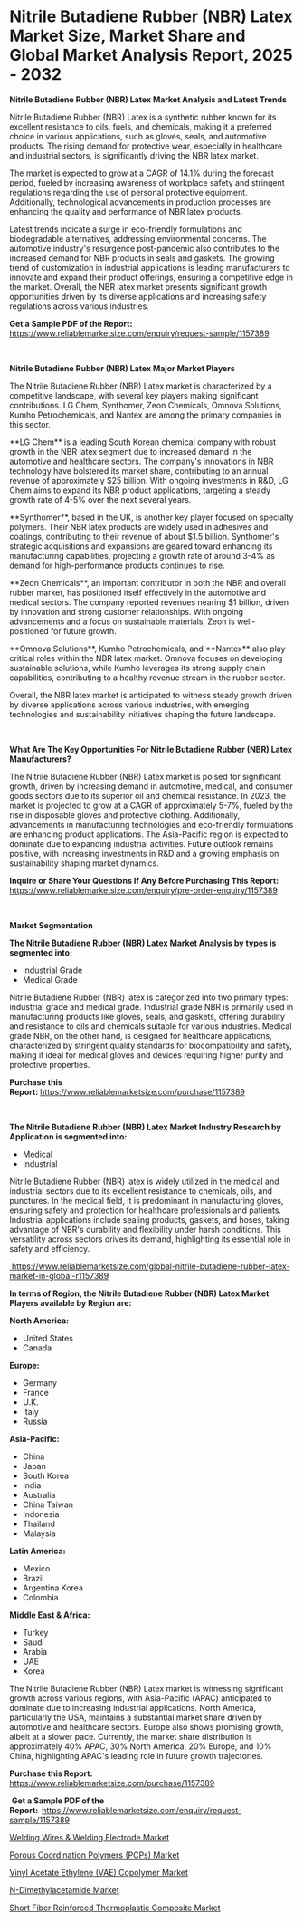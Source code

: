 <p><h1>Nitrile Butadiene Rubber (NBR) Latex Market Size, Market Share and Global Market Analysis Report, 2025 - 2032</h1></p><p><strong>Nitrile Butadiene Rubber (NBR) Latex Market Analysis and Latest Trends</strong></p>
<p><p>Nitrile Butadiene Rubber (NBR) Latex is a synthetic rubber known for its excellent resistance to oils, fuels, and chemicals, making it a preferred choice in various applications, such as gloves, seals, and automotive products. The rising demand for protective wear, especially in healthcare and industrial sectors, is significantly driving the NBR latex market. </p><p>The market is expected to grow at a CAGR of 14.1% during the forecast period, fueled by increasing awareness of workplace safety and stringent regulations regarding the use of personal protective equipment. Additionally, technological advancements in production processes are enhancing the quality and performance of NBR latex products. </p><p>Latest trends indicate a surge in eco-friendly formulations and biodegradable alternatives, addressing environmental concerns. The automotive industry's resurgence post-pandemic also contributes to the increased demand for NBR products in seals and gaskets. The growing trend of customization in industrial applications is leading manufacturers to innovate and expand their product offerings, ensuring a competitive edge in the market. Overall, the NBR latex market presents significant growth opportunities driven by its diverse applications and increasing safety regulations across various industries.</p></p>
<p><strong>Get a Sample PDF of the Report:&nbsp;</strong> <a href="https://www.reliablemarketsize.com/enquiry/request-sample/1157389?utm_campaign=1901&utm_medium=2&utm_source=Github&utm_content=ia&utm_term=02042025&utm_id=nitrile-butadiene-rubber-nbr-latex">https://www.reliablemarketsize.com/enquiry/request-sample/1157389</a></p>
<p>&nbsp;</p>
<p><strong>Nitrile Butadiene Rubber (NBR) Latex Major Market Players</strong></p>
<p><p>The Nitrile Butadiene Rubber (NBR) Latex market is characterized by a competitive landscape, with several key players making significant contributions. LG Chem, Synthomer, Zeon Chemicals, Omnova Solutions, Kumho Petrochemicals, and Nantex are among the primary companies in this sector.</p><p>**LG Chem** is a leading South Korean chemical company with robust growth in the NBR latex segment due to increased demand in the automotive and healthcare sectors. The company's innovations in NBR technology have bolstered its market share, contributing to an annual revenue of approximately $25 billion. With ongoing investments in R&D, LG Chem aims to expand its NBR product applications, targeting a steady growth rate of 4-5% over the next several years.</p><p>**Synthomer**, based in the UK, is another key player focused on specialty polymers. Their NBR latex products are widely used in adhesives and coatings, contributing to their revenue of about $1.5 billion. Synthomer's strategic acquisitions and expansions are geared toward enhancing its manufacturing capabilities, projecting a growth rate of around 3-4% as demand for high-performance products continues to rise.</p><p>**Zeon Chemicals**, an important contributor in both the NBR and overall rubber market, has positioned itself effectively in the automotive and medical sectors. The company reported revenues nearing $1 billion, driven by innovation and strong customer relationships. With ongoing advancements and a focus on sustainable materials, Zeon is well-positioned for future growth.</p><p>**Omnova Solutions**, Kumho Petrochemicals, and **Nantex** also play critical roles within the NBR latex market. Omnova focuses on developing sustainable solutions, while Kumho leverages its strong supply chain capabilities, contributing to a healthy revenue stream in the rubber sector.</p><p>Overall, the NBR latex market is anticipated to witness steady growth driven by diverse applications across various industries, with emerging technologies and sustainability initiatives shaping the future landscape.</p></p>
<p>&nbsp;</p>
<p><strong>What Are The Key Opportunities For Nitrile Butadiene Rubber (NBR) Latex Manufacturers?</strong></p>
<p><p>The Nitrile Butadiene Rubber (NBR) Latex market is poised for significant growth, driven by increasing demand in automotive, medical, and consumer goods sectors due to its superior oil and chemical resistance. In 2023, the market is projected to grow at a CAGR of approximately 5-7%, fueled by the rise in disposable gloves and protective clothing. Additionally, advancements in manufacturing technologies and eco-friendly formulations are enhancing product applications. The Asia-Pacific region is expected to dominate due to expanding industrial activities. Future outlook remains positive, with increasing investments in R&D and a growing emphasis on sustainability shaping market dynamics.</p></p>
<p><strong>Inquire or Share Your Questions If Any Before Purchasing This Report:</strong> <a href="https://www.reliablemarketsize.com/enquiry/pre-order-enquiry/1157389?utm_campaign=1901&utm_medium=2&utm_source=Github&utm_content=ia&utm_term=02042025&utm_id=nitrile-butadiene-rubber-nbr-latex">https://www.reliablemarketsize.com/enquiry/pre-order-enquiry/1157389</a></p>
<p>&nbsp;</p>
<p><strong>Market Segmentation</strong></p>
<p><strong>The Nitrile Butadiene Rubber (NBR) Latex Market Analysis by types is segmented into:</strong></p>
<p><ul><li>Industrial Grade</li><li>Medical Grade</li></ul></p>
<p><p>Nitrile Butadiene Rubber (NBR) latex is categorized into two primary types: industrial grade and medical grade. Industrial grade NBR is primarily used in manufacturing products like gloves, seals, and gaskets, offering durability and resistance to oils and chemicals suitable for various industries. Medical grade NBR, on the other hand, is designed for healthcare applications, characterized by stringent quality standards for biocompatibility and safety, making it ideal for medical gloves and devices requiring higher purity and protective properties.</p></p>
<p><strong>Purchase this Report:&nbsp;</strong><a href="https://www.reliablemarketsize.com/purchase/1157389?utm_campaign=1901&utm_medium=2&utm_source=Github&utm_content=ia&utm_term=02042025&utm_id=nitrile-butadiene-rubber-nbr-latex">https://www.reliablemarketsize.com/purchase/1157389</a></p>
<p>&nbsp;</p>
<p><strong>The Nitrile Butadiene Rubber (NBR) Latex Market Industry Research by Application is segmented into:</strong></p>
<p><ul><li>Medical</li><li>Industrial</li></ul></p>
<p><p>Nitrile Butadiene Rubber (NBR) latex is widely utilized in the medical and industrial sectors due to its excellent resistance to chemicals, oils, and punctures. In the medical field, it is predominant in manufacturing gloves, ensuring safety and protection for healthcare professionals and patients. Industrial applications include sealing products, gaskets, and hoses, taking advantage of NBR's durability and flexibility under harsh conditions. This versatility across sectors drives its demand, highlighting its essential role in safety and efficiency.</p></p>
<p><a href="https://www.reliablemarketsize.com/global-nitrile-butadiene-rubber-latex-market-in-global-r1157389?utm_campaign=1901&utm_medium=2&utm_source=Github&utm_content=ia&utm_term=02042025&utm_id=nitrile-butadiene-rubber-nbr-latex">&nbsp;https://www.reliablemarketsize.com/global-nitrile-butadiene-rubber-latex-market-in-global-r1157389</a></p>
<p><strong>In terms of Region, the Nitrile Butadiene Rubber (NBR) Latex Market Players available by Region are:</strong></p>
<p>
    <p> <strong> North America: </strong>
        <ul>
            <li>United States</li>
            <li>Canada</li>
        </ul>
        </p> 
    <p> <strong> Europe: </strong>
        <ul>
            <li>Germany</li>
            <li>France</li>
            <li>U.K.</li>
            <li>Italy</li>
            <li>Russia</li>
        </ul>
        </p> 
    <p> <strong> Asia-Pacific: </strong>
        <ul>
            <li>China</li>
            <li>Japan</li>
            <li>South Korea</li>
            <li>India</li>
            <li>Australia</li>
            <li>China Taiwan</li>
            <li>Indonesia</li>
            <li>Thailand</li>
            <li>Malaysia</li>
        </ul>
        </p> 
    <p> <strong> Latin America: </strong>
        <ul>
            <li>Mexico</li>
            <li>Brazil</li>
            <li>Argentina Korea</li>
            <li>Colombia</li>
        </ul>
        </p> 
    <p> <strong> Middle East & Africa: </strong>
        <ul>
            <li>Turkey</li>
            <li>Saudi</li>
            <li>Arabia</li>
            <li>UAE</li>
            <li>Korea</li>
        </ul>
    </p>
    </p>
<p><p>The Nitrile Butadiene Rubber (NBR) Latex market is witnessing significant growth across various regions, with Asia-Pacific (APAC) anticipated to dominate due to increasing industrial applications. North America, particularly the USA, maintains a substantial market share driven by automotive and healthcare sectors. Europe also shows promising growth, albeit at a slower pace. Currently, the market share distribution is approximately 40% APAC, 30% North America, 20% Europe, and 10% China, highlighting APAC's leading role in future growth trajectories.</p></p>
<p><strong>Purchase this Report: </strong><a href="https://www.reliablemarketsize.com/purchase/1157389?utm_campaign=1901&utm_medium=2&utm_source=Github&utm_content=ia&utm_term=02042025&utm_id=nitrile-butadiene-rubber-nbr-latex">https://www.reliablemarketsize.com/purchase/1157389</a></p>
<p>&nbsp;<strong>Get a Sample PDF of the Report:&nbsp;&nbsp;</strong><a href="https://www.reliablemarketsize.com/enquiry/request-sample/1157389?utm_campaign=1901&utm_medium=2&utm_source=Github&utm_content=ia&utm_term=02042025&utm_id=nitrile-butadiene-rubber-nbr-latex">https://www.reliablemarketsize.com/enquiry/request-sample/1157389</a></p>
<p><strong></strong></p>
<p><p><a href="https://github.com/lotoahshaiek/Market-Research-Report-List-1/blob/main/welding-wires-welding-electrode-market.md?utm_campaign=1901&utm_medium=2&utm_source=Github&utm_content=ia&utm_term=02042025&utm_id=nitrile-butadiene-rubber-nbr-latex">Welding Wires & Welding Electrode Market</a></p><p><a href="https://github.com/orlinvisonju/Market-Research-Report-List-1/blob/main/porous-coordination-polymers-pcps-market.md?utm_campaign=1901&utm_medium=2&utm_source=Github&utm_content=ia&utm_term=02042025&utm_id=nitrile-butadiene-rubber-nbr-latex">Porous Coordination Polymers (PCPs) Market</a></p><p><a href="https://github.com/wiltsdeenyuw/Market-Research-Report-List-1/blob/main/vinyl-acetate-ethylene-vae-copolymer-market.md?utm_campaign=1901&utm_medium=2&utm_source=Github&utm_content=ia&utm_term=02042025&utm_id=nitrile-butadiene-rubber-nbr-latex">Vinyl Acetate Ethylene (VAE) Copolymer Market</a></p><p><a href="https://github.com/motosyuliq/Market-Research-Report-List-1/blob/main/n-dimethylacetamide-market.md?utm_campaign=1901&utm_medium=2&utm_source=Github&utm_content=ia&utm_term=02042025&utm_id=nitrile-butadiene-rubber-nbr-latex">N-Dimethylacetamide Market</a></p><p><a href="https://github.com/nsmifidget3/Market-Research-Report-List-1/blob/main/short-fiber-reinforced-thermoplastic-composite-market.md?utm_campaign=1901&utm_medium=2&utm_source=Github&utm_content=ia&utm_term=02042025&utm_id=nitrile-butadiene-rubber-nbr-latex">Short Fiber Reinforced Thermoplastic Composite Market</a></p></p>